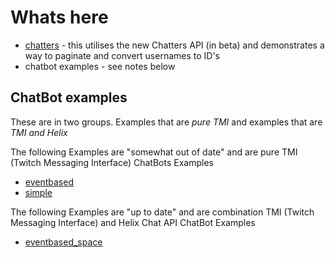 # Whats here

- [chatters](chat/chatters/) - this utilises the new Chatters API (in beta) and demonstrates a way to paginate and convert usernames to ID's
- chatbot examples - see notes below

## ChatBot examples

These are in two groups. Examples that are _pure TMI_ and examples that are _TMI and Helix_

The following Examples are "somewhat out of date" and are pure TMI (Twitch Messaging Interface) ChatBots Examples

- [eventbased](chat/eventbased/)
- [simple](chat/simple/)

The following Examples are "up to date" and are combination TMI (Twitch Messaging Interface) and Helix Chat API ChatBot Examples

- [eventbased_space](chat/eventbased_space)
